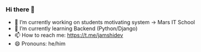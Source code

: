 ### Hi there 👋

- 🔭 I’m currently working on students motivating system -> Mars IT School
- 🌱 I’m currently learning Backend (Python/Django)
- 📫 How to reach me: https://t.me/jamshidev
- 😄 Pronouns: he/him
<!--
**jamshid-ai/jamshid-ai** is a ✨ _special_ ✨ repository because its `README.md` (this file) appears on your GitHub profile.

Here are some ideas to get you started:

- 🔭 I’m currently working on ...
- 🌱 I’m currently learning ...
- 👯 I’m looking to collaborate on ...
- 🤔 I’m looking for help with ...
- 💬 Ask me about ...
- 📫 How to reach me: ...
- 😄 Pronouns: ...
- ⚡ Fun fact: ...
-->
